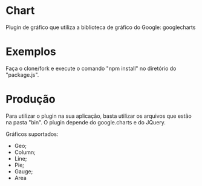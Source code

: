 # Chart
Plugin de gráfico que utiliza a biblioteca de gráfico do Google: googlecharts


# Exemplos
Faça o clone/fork e execute o comando "npm install" no diretório do "package.js".

# Produção
Para utilizar o plugin na sua aplicação, basta utilizar os arquivos que estão na pasta "bin". O plugin depende do google.charts e do JQuery.


Gráficos suportados:
 - Geo;
 - Column;
 - Line;
 - Pie;
 - Gauge;
 - Area
 


